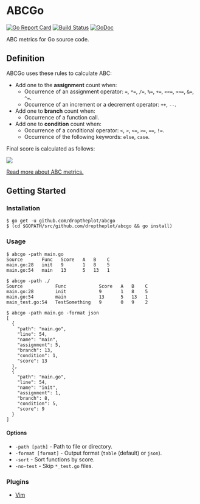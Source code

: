 # ABCGo

[![Go Report Card](https://goreportcard.com/badge/github.com/droptheplot/abcgo)](https://goreportcard.com/report/github.com/droptheplot/abcgo)
[![Build Status](https://travis-ci.org/droptheplot/abcgo.svg?branch=master)](https://travis-ci.org/droptheplot/abcgo)
[![GoDoc](https://godoc.org/github.com/droptheplot/abcgo?status.svg)](https://godoc.org/github.com/droptheplot/abcgo)

ABC metrics for Go source code.

## Definition

ABCGo uses these rules to calculate ABC:

* Add one to the **assignment** count when:
  * Occurrence of an assignment operator: `=`, `*=`, `/=`, `%=`, `+=`, `<<=`, `>>=`, `&=`, `^=`.
  * Occurrence of an increment or a decrement operator: `++`, `--`.
* Add one to **branch** count when:
  * Occurrence of a function call.
* Add one to **condition** count when:
  * Occurrence of a conditional operator: `<`, `>`, `<=`, `>=`, `==`, `!=`.
  * Occurrence of the following keywords: `else`, `case`.

Final score is calculated as follows:

<img src="https://wikimedia.org/api/rest_v1/media/math/render/svg/871176d94f9d4a290ba3c479b24b815567e1eaa1" />

[Read more about ABC metrics.](https://en.wikipedia.org/wiki/ABC_Software_Metric)

## Getting Started

### Installation

```shell
$ go get -u github.com/droptheplot/abcgo
$ (cd $GOPATH/src/github.com/droptheplot/abcgo && go install)
```

### Usage

```shell
$ abcgo -path main.go
Source       Func   Score   A   B    C
main.go:28   init   9       1   8    5
main.go:54   main   13      5   13   1

$ abcgo -path ./
Source            Func            Score   A   B    C
main.go:28        init            9       1   8    5
main.go:54        main            13      5   13   1
main_test.go:54   TestSomething   9       0   9    2

$ abcgo -path main.go -format json
[
  {
    "path": "main.go",
    "line": 54,
    "name": "main",
    "assignment": 5,
    "branch": 13,
    "condition": 1,
    "score": 13
  },
  {
    "path": "main.go",
    "line": 54,
    "name": "init",
    "assignment": 1,
    "branch": 8,
    "condition": 5,
    "score": 9
  }
]
```

#### Options

* `-path [path]` - Path to file or directory.
* `-format [format]` - Output format (`table` (default) or `json`).
* `-sort` - Sort functions by score.
* `-no-test` - Skip `*_test.go` files.

### Plugins

* [Vim](https://github.com/droptheplot/abcgo/vim)
